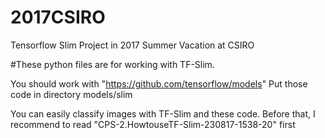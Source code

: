 # 2017CSIRO
Tensorflow Slim Project in 2017 Summer Vacation at CSIRO

#These python files are for working with TF-Slim.

You should work with "https://github.com/tensorflow/models"
Put those code in directory models/slim


You can easily classify images with TF-Slim and these code.
Before that, I recommend to read "CPS-2.HowtouseTF-Slim-230817-1538-20" first

